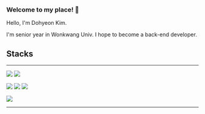 ### Welcome to my place! 👋

Hello, I'm Dohyeon Kim.

I'm senior year in Wonkwang Univ. I hope to become a back-end developer.



## **Stacks**
---

<img src="https://img.shields.io/badge/JAVA-3776AB?style=for-the-badge&logoColor=white"> <img src="https://img.shields.io/badge/Python-3776AB?style=for-the-badge&logo=Python&logoColor=white">

<img src="https://img.shields.io/badge/SpringBoot-6DB33F?style=for-the-badge&logo=SpringBoot&logoColor=white"> <img src="https://img.shields.io/badge/MySQL-4479A1?style=for-the-badge&logo=MySQL&logoColor=white"> <img src="https://img.shields.io/badge/Django-092E20?style=for-the-badge&logo=Django&logoColor=white">

<img src="https://img.shields.io/badge/RestAPI-333333?style=for-the-badge&logoColor=white">

---
